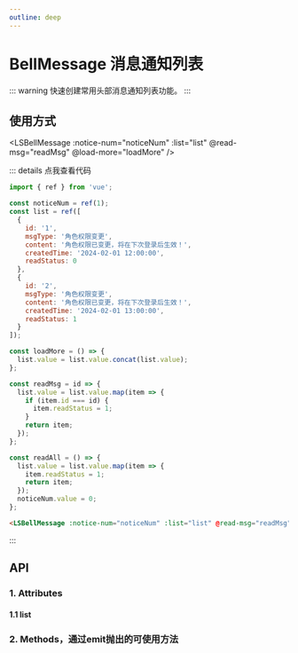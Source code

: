 ```yaml
---
outline: deep
---
```


# BellMessage 消息通知列表

::: warning 快速创建常用头部消息通知列表功能。
:::

## 使用方式

<LSBellMessage :notice-num="noticeNum" :list="list" @read-msg="readMsg" @load-more="loadMore" />

::: details 点我查看代码

```js
import { ref } from 'vue';

const noticeNum = ref(1);
const list = ref([
  {
    id: '1',
    msgType: '角色权限变更',
    content: '角色权限已变更，将在下次登录后生效！',
    createdTime: '2024-02-01 12:00:00',
    readStatus: 0
  },
  {
    id: '2',
    msgType: '角色权限变更',
    content: '角色权限已变更，将在下次登录后生效！',
    createdTime: '2024-02-01 13:00:00',
    readStatus: 1
  }
]);

const loadMore = () => {
  list.value = list.value.concat(list.value);
};

const readMsg = id => {
  list.value = list.value.map(item => {
    if (item.id === id) {
      item.readStatus = 1;
    }
    return item;
  });
};

const readAll = () => {
  list.value = list.value.map(item => {
    item.readStatus = 1;
    return item;
  });
  noticeNum.value = 0;
};
```

```html
<LSBellMessage :notice-num="noticeNum" :list="list" @read-msg="readMsg" @load-more="loadMore" />
```

:::

## API

### 1. Attributes

<ApiIntro :tableColumn="tableColumn" :tableData="tableData" />

#### 1.1 list

<ApiIntro :tableColumn="tableColumn" :tableData="tableData2" />

### 2. Methods，通过emit抛出的可使用方法

<ApiIntro :tableColumn="tableMethodColumn" :tableData="tableData3" />

<script setup>
import { tableColumn, tableMethodColumn } from './constant';
import { ref } from 'vue';

const noticeNum = ref(1);
const list = ref([
  {
    id: '1',
    msgType: '角色权限变更',
    content: '角色权限已变更，将在下次登录后生效！',
    createdTime: '2024-02-01 12:00:00',
    readStatus: 0
  },
  {
    id: '2',
    msgType: '角色权限变更',
    content: '角色权限已变更，将在下次登录后生效！',
    createdTime: '2024-02-01 13:00:00',
    readStatus: 1
  }
]);

const loadMore = () => {
  list.value = list.value.concat(list.value);
};

const readMsg = (id) => {
  list.value = list.value.map((item) => {
    if (item.id === id) {
      item.readStatus = 1;
    }
    return item;
  });
};

const readAll = () => {
  list.value = list.value.map((item) => {
    item.readStatus = 1;
    return item;
  });
  noticeNum.value = 0;
};

const tableData = ref([
  {
    name: 'noticeNum',
    desc: '消息通知未读数量',
    type: 'number',
    value: '0'
  },
  {
    name: 'badgeMax',
    desc: '徽章展示数值最大值',
    type: 'number',
    value: '99'
  },
  {
    name: 'iconConfig',
    desc: '图标配置，具体配置参考LSIcon',
    type: 'json',
    value: '{}'
  },
  {
    name: 'loading',
    desc: '是否展示列表数据加载loading样式',
    type: 'boolean',
    value: 'true'
  },
  {
    name: 'noMore',
    desc: '是否已经没有更多数据',
    type: 'boolean',
    value: 'false'
  },
  {
    name: 'list',
    desc: '列表数据',
    type: 'array',
    value: '[]'
  }
])

const tableData2 = ref([
  {
    name: 'id',
    desc: '消息id',
    type: 'string',
    value: '-'
  },
  {
    name: 'msgType',
    desc: '消息类型文案',
    type: 'string',
    value: '-'
  },
  {
    name: 'content',
    desc: '消息内容',
    type: 'string',
    value: '-'
  },
  {
    name: 'createdTime',
    desc: '消息创建时间',
    type: 'string',
    value: '-'
  },
  {
    name: 'readStatus',
    desc: '消息状态: 0 未读 1 已读',
    type: 'number',
    value: '0'
  }
])

const tableData3 = ref([
  {
    name: 'readAll',
    desc: '点击全部已读回调方法',
    type: 'function',
    value: ''
  },
  {
    name: 'readMsg',
    desc: '点击单条消息回调方法，返回消息id',
    type: 'function',
    value: 'id'
  },
  {
    name: 'loadMore',
    desc: '点击加载更多回调方法',
    type: 'function',
    value: ''
  }
])
</script>

<style lang="scss" scoped>

</style>
